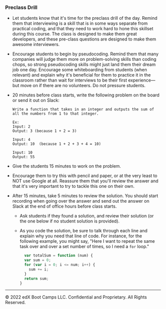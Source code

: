 ### Preclass Drill

* Let students know that it's time for the preclass drill of the day. Remind them that interviewing is a skill that is in some ways separate from practical coding, and that they need to work hard to hone this skillset during this course. The class is designed to make them great developers, and these pre-class questions are designed to make them awesome interviewers.

* Encourage students to begin by pseudocoding. Remind them that many companies will judge them more on problem-solving skills than coding chops, so strong pseudocoding skills might just land them their dream job one day. Encourage some whiteboarding from students (when relevant) and explain why it's beneficial for them to practice it in the classroom rather than wait for interviews to be their first experience&mdash;but move on if there are no volunteers. Do not pressure students.

* 20 minutes before class starts, write the following problem on the board or send it out on Slack:

  ```
  Write a function that takes in an integer and outputs the sum of all the numbers from 1 to that integer.

  Ex:
  Input: 2
  Output: 3 (because 1 + 2 = 3)

  Input: 4
  Output: 10  (because 1 + 2 + 3 + 4 = 10)

  Input: 10
  Output: 55
  ```

* Give the students 15 minutes to work on the problem. 

* Encourage them to try this with pencil and paper, or at the very least to NOT use Google at all. Reassure them that you'll review the answer and that it's very important to try to tackle this one on their own.

* After 15 minutes, take 5 minutes to review the solution. You should start recording when going over the answer and send out the answer on Slack at the end of office hours before class starts.

  * Ask students if they found a solution, and review their solution (or the one below if no student solution is provided).

  * As you code the solution, be sure to talk through each line and explain why you need that line of code. For instance, for the following example, you might say, "Here I want to repeat the same task over and over a set number of times, so I need a `for` loop."

    ```js
      var totalSum = function (num) {
      var sum = 0;
      for (var i = 0; i <= num; i++) {
        sum += i;
      }
      return sum;
    }
    ```

---

© 2022 edX Boot Camps LLC. Confidential and Proprietary. All Rights Reserved.